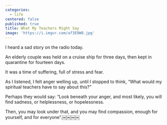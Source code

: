 ```yaml
---
categories:
  - life
centered: false
published: true
title: What My Teachers Might Say
image: 'https://i.imgur.com/af3E9W8.jpg'
---
```

I heard a sad story 
on the radio today.

An elderly couple 
was held on a cruise ship 
for three days,
then kept in quarantine 
for fourteen days. 

It was a time of suffering, 
full of stress and fear. 

As I listened, 
I felt anger welling up, 
until I stopped to think, 
“What would my spiritual teachers 
have to say about this?”

Perhaps they would say:
“Look beneath your anger,
and most likely, 
you will find sadness, 
or helplessness, 
or hopelessness. 

Then, you may look under that, 
and you may find compassion, 
enough for yourself, 
and for everyone”.￼￼￼￼
